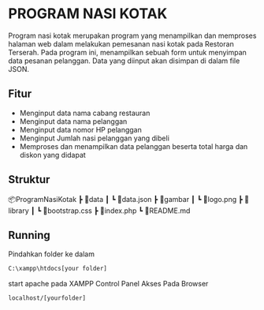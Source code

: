 # PROGRAM NASI KOTAK

Program nasi kotak merupakan program yang menampilkan dan memproses halaman web dalam melakukan pemesanan nasi kotak pada Restoran Terserah. Pada program ini, menampilkan sebuah form untuk menyimpan data pesanan pelanggan. Data yang diinput akan disimpan di dalam file JSON.

## Fitur

- Menginput data nama cabang restauran
- Menginput data nama pelanggan
- Menginput data nomor HP pelanggan
- Menginput Jumlah nasi pelanggan yang dibeli
- Memproses dan menampilkan data pelanggan beserta total harga dan diskon yang didapat

## Struktur

📦ProgramNasiKotak
┣ 📂data
┃ ┗ 📜data.json
┣ 📂gambar
┃ ┗ 📜logo.png
┣ 📂library
┃ ┗ 📜bootstrap.css
┣ 📜index.php
┗ 📜README.md

## Running

Pindahkan folder ke dalam

```sh
C:\xampp\htdocs[your folder]
```

start apache pada XAMPP Control Panel
Akses Pada Browser

```sh
localhost/[yourfolder]
```
